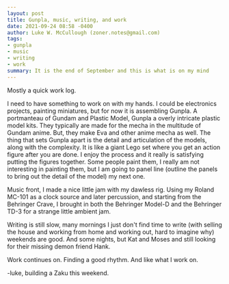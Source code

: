```yaml
---
layout: post
title: Gunpla, music, writing, and work
date: 2021-09-24 08:58 -0400
author: Luke W. McCullough (zoner.notes@gmail.com)
tags:
- gunpla
- music
- writing
- work
summary: It is the end of September and this is what is on my mind
---
```


Mostly a quick work log.

<!--more-->

I need to have something to work on with my hands. I could be electronics projects, painting miniatures, but for now it is assembling Gunpla. A portmanteau of Gundam and Plastic Model, Gunpla a overly intricate plastic model kits. They typically are made for the mecha in the multitude of Gundam anime. But, they make Eva and other anime mecha as well. The thing that sets Gunpla apart is the detail and articulation of the models, along with the complexity. It is like a giant Lego set where you get an action figure after you are done. I enjoy the process and it really is satisfying putting the figures together. Some people paint them, I really am not interesting in painting them, but I am going to panel line (outline the panels to bring out the detail of the model) my next one.

Music front, I made a nice little jam with my dawless rig. Using my Roland MC-101 as a clock source and later percussion, and starting from the Behringer Crave, I brought in both the Behringer Model-D and the Behringer TD-3 for a strange little ambient jam.

Writing is still slow, many mornings I just don't find time to write (with selling the house and working from home and working out, hard to imagine why) weekends are good. And some nights, but Kat and Moses and still looking for their missing demon friend Hank.

Work continues on. Finding a good rhythm. And like what I work on.

-luke, building a Zaku this weekend.
